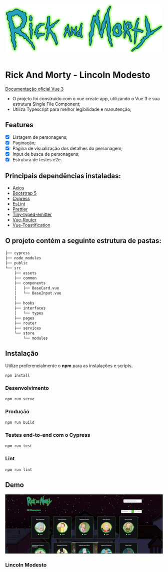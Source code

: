 <div style="display: flex">

![](/src/assets/imgs/logo.png)
</div>

# Rick And Morty - Lincoln Modesto

[Documentação oficial Vue 3](https://vuejs.org/guide/introduction.html)

- O projeto foi construído com o vue create app, utilizando o Vue 3 e sua estrutura Single File Component;
- Utiliza Typescript para melhor legibilidade e manutenção;

## Features

- [x] Listagem de personagens;
- [x] Paginação;
- [x] Página de visualização dos detalhes do personagem;
- [x] Input de busca de personagens;
- [x] Estrutura de testes e2e.

## Principais dependências instaladas:

- [Axios](https://axios-http.com/ptbr/docs/intro)
- [Bootstrap 5](https://getbootstrap.com)
- [Cypress](https://www.cypress.io)
- [EsLint](https://eslint.org)
- [Prettier](https://prettier.io)
- [Tiny-typed-emitter](https://github.com/binier/tiny-typed-emitter)
- [Vue-Router](https://router.vuejs.org)
- [Vue-Toastification](https://github.com/Maronato/vue-toastification)

## O projeto contém a seguinte estrutura de pastas:
```
├── cypress
├── node_modules
├── public
└── src
    ├── assets
    ├── common  
    ├── components
    │   ├── BaseCard.vue
    │   └── BaseInput.vue
    │
    ├── hooks
    ├── interfaces
    │   └── types
    ├── pages
    ├── router
    ├── services
    └── store
        └── modules

```

## Instalação
Utilize preferencialmente o **npm** para as instalações e scripts.

```
npm install
```

### Desenvolvimento
```
npm run serve
```

### Produção
```
npm run build
```

### Testes end-to-end com o Cypress
```
npm run test
```

### Lint
```
npm run lint
```

## Demo

![](/src/assets/imgs/example.png)


### Lincoln Modesto